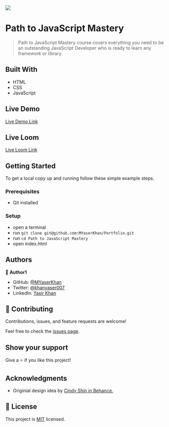 ![](https://img.shields.io/badge/Microverse-blueviolet)

# Path to JavaScript Mastery

> Path to JavaScript Mastery course covers everything you need to be an outstanding JavaScript Developer who is ready to learn any framework or library.

## Built With

- HTML
- CSS
- JavaScript

## Live Demo

[Live Demo Link](https://myaserkhan.github.io/Path-to-JavaScript-Mastery/)

## Live Loom

[Live Loom Link](https://www.loom.com/share/4507bcb55f8847879ac028404c6263aa)

## Getting Started

To get a local copy up and running follow these simple example steps.


### Prerequisites

- Git installed


### Setup
- open a terminal
- run `git clone git@github.com:MYaserKhan/Portfolio.git`
- run `cd Path to JavaScript Mastery`
- open index.html

## Authors

👤 **Author1**

- GitHub: [@MYaserKhan](https://github.com/MYaserKhan)
- Twitter: [@khanyaser007](https://twitter.com/khanyaser007)
- LinkedIn: [Yasir Khan](https://www.linkedin.com/in/yasir-khan-398229195/)

## 🤝 Contributing

Contributions, issues, and feature requests are welcome!

Feel free to check the [issues page](https://github.com/MYaserKhan/Path-to-JavaScript-Mastery/issues).

## Show your support

Give a ⭐️ if you like this project!

## Acknowledgments

- Originial design idea by [Cindy Shin in Behance.](https://www.behance.net/adagio07)

## 📝 License

This project is [MIT](./LICENSE) licensed.
